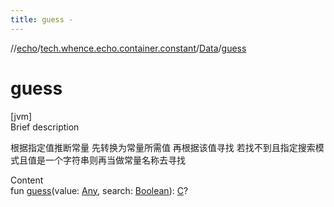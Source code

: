 ```yaml
---
title: guess -
---
```

//[echo](../../index.md)/[tech.whence.echo.container.constant](../index.md)/[Data](index.md)/[guess](guess.md)



# guess  
[jvm]  
Brief description  


根据指定值推断常量 先转换为常量所需值 再根据该值寻找 若找不到且指定搜索模式且值是一个字符串则再当做常量名称去寻找

  
Content  
fun [guess](guess.md)(value: [Any](https://kotlinlang.org/api/latest/jvm/stdlib/kotlin/-any/index.html), search: [Boolean](https://kotlinlang.org/api/latest/jvm/stdlib/kotlin/-boolean/index.html)): [C](index.md)?  



